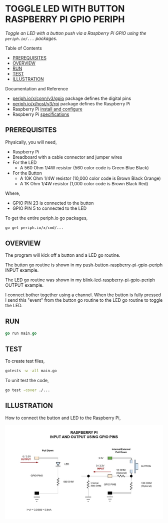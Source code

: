 # TOGGLE LED WITH BUTTON RASPBERRY PI GPIO PERIPH

_Toggle an LED with a button push
via a Raspberry Pi GPIO
using the `periph.io/...` packages._

Table of Contents

* [PREREQUISITES](https://github.com/JeffDeCola/my-go-examples/tree/master/iot/raspberry-pi/toggle-led-with-button-raspberry-pi-gpio-periph#prerequisites)
* [OVERVIEW](https://github.com/JeffDeCola/my-go-examples/tree/master/iot/raspberry-pi/toggle-led-with-button-raspberry-pi-gpio-periph#overview)
* [RUN](https://github.com/JeffDeCola/my-go-examples/tree/master/iot/raspberry-pi/toggle-led-with-button-raspberry-pi-gpio-periph#run)
* [TEST](https://github.com/JeffDeCola/my-go-examples/tree/master/iot/raspberry-pi/toggle-led-with-button-raspberry-pi-gpio-periph#test)
* [ILLUSTRATION](https://github.com/JeffDeCola/my-go-examples/tree/master/iot/raspberry-pi/toggle-led-with-button-raspberry-pi-gpio-periph#illustration)

Documentation and Reference

* [periph.io/x/conn/v3/gpio](https://pkg.go.dev/periph.io/x/conn/v3/gpio)
  package defines the digital pins
* [periph.io/x/host/v3/rpi](https://pkg.go.dev/periph.io/x/host/v3/rpi)
  package defines the Raspberry Pi
* Raspberry Pi
  [install and configure](https://github.com/JeffDeCola/my-cheat-sheets/tree/master/other/stem/technology/single-board-computers/raspberry-pi/install-and-configure-os-cheat-sheet)
* Raspberry Pi
  [specifications](https://github.com/JeffDeCola/my-cheat-sheets/tree/master/other/stem/technology/single-board-computers/raspberry-pi/specifications-cheat-sheet)

## PREREQUISITES

Physically, you will need,

* Raspberry Pi
* Breadboard with a cable connector and jumper wires
* For the LED
  * A 560 Ohm 1/4W resistor (560 color code is Green Blue Black)
* For the Button
  * A 10K Ohm 1/4W resistor (10,000 color code is Brown Black Orange)
  * A 1K Ohm 1/4W resistor (1,000 color code is Brown Black Red)

Where,

* GPIO PIN 23 is connected to the button
* GPIO PIN 5 to connected to the LED

To get the entire periph.io go packages,

```bash
go get periph.io/x/cmd/...
```

## OVERVIEW

The program will kick off a button and a LED go routine.

The button go routine is shown in my
[push-button-raspberry-pi-gpio-periph](https://github.com/JeffDeCola/my-go-examples/tree/master/iot/raspberry-pi/push-button-raspberry-pi-gpio-periph)
INPUT example.

The LED go routine was shown in my
[blink-led-raspberry-pi-gpio-periph](https://github.com/JeffDeCola/my-go-examples/tree/master/iot/raspberry-pi/blink-led-raspberry-pi-gpio-periph)
OUTPUT example.

I connect bother together using a channel.  When the
button is fully pressed I send this "event"
from the  button go routine
to the LED go routine
to toggle the LED.

## RUN

```go
go run main.go
```

## TEST

To create test files,

```bash
gotests -w -all main.go
```

To unit test the code,

```bash
go test -cover ./...
```

## ILLUSTRATION

How to connect the button and LED to the Raspberry Pi,

![IMAGE - raspberry-pi-input-and-output-using-gpio-pins - IMAGE](https://github.com/JeffDeCola/my-cheat-sheets/blob/master/docs/pics/raspberry-pi-input-and-output-using-gpio-pins.jpg?raw=true)

